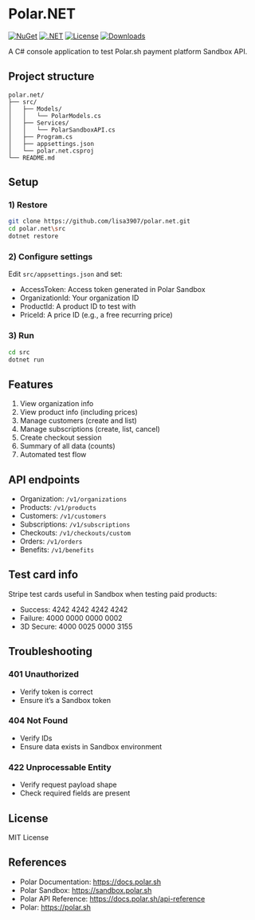 # Polar.NET

[![NuGet](https://img.shields.io/nuget/v/Polar.Net.svg)](https://www.nuget.org/packages/Polar.Net/)
[![.NET](https://img.shields.io/badge/.NET-8.0%20%7C%209.0-blue.svg)](https://dotnet.microsoft.com/)
[![License](https://img.shields.io/badge/license-MIT-blue.svg)](LICENSE.md)
[![Downloads](https://img.shields.io/nuget/dt/Polar.Net.svg)](https://www.nuget.org/packages/Polar.Net/)

A C# console application to test Polar.sh payment platform Sandbox API.

## Project structure

```
polar.net/
├── src/
│   ├── Models/
│   │   └── PolarModels.cs
│   ├── Services/
│   │   └── PolarSandboxAPI.cs
│   ├── Program.cs
│   ├── appsettings.json
│   └── polar.net.csproj
└── README.md
```

## Setup

### 1) Restore

```bash
git clone https://github.com/lisa3907/polar.net.git
cd polar.net\src
dotnet restore
```

### 2) Configure settings

Edit `src/appsettings.json` and set:

- AccessToken: Access token generated in Polar Sandbox
- OrganizationId: Your organization ID
- ProductId: A product ID to test with
- PriceId: A price ID (e.g., a free recurring price)

### 3) Run

```bash
cd src
dotnet run
```

## Features

1. View organization info
2. View product info (including prices)
3. Manage customers (create and list)
4. Manage subscriptions (create, list, cancel)
5. Create checkout session
6. Summary of all data (counts)
7. Automated test flow

## API endpoints

- Organization: `/v1/organizations`
- Products: `/v1/products`
- Customers: `/v1/customers`
- Subscriptions: `/v1/subscriptions`
- Checkouts: `/v1/checkouts/custom`
- Orders: `/v1/orders`
- Benefits: `/v1/benefits`

## Test card info

Stripe test cards useful in Sandbox when testing paid products:

- Success: 4242 4242 4242 4242
- Failure: 4000 0000 0000 0002
- 3D Secure: 4000 0025 0000 3155

## Troubleshooting

### 401 Unauthorized
- Verify token is correct
- Ensure it’s a Sandbox token

### 404 Not Found
- Verify IDs
- Ensure data exists in Sandbox environment

### 422 Unprocessable Entity
- Verify request payload shape
- Check required fields are present

## License

MIT License

## References

- Polar Documentation: https://docs.polar.sh
- Polar Sandbox: https://sandbox.polar.sh
- Polar API Reference: https://docs.polar.sh/api-reference
- Polar: https://polar.sh
